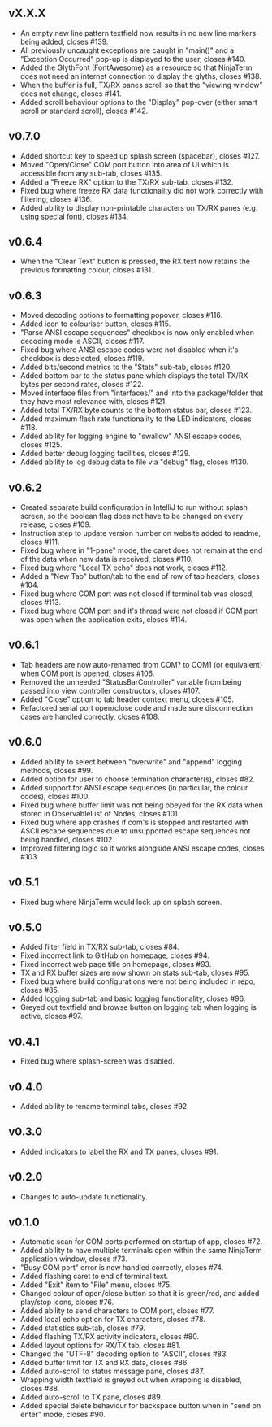 vX.X.X
------

- An empty new line pattern textfield now results in no new line markers being added, closes #139.
- All previously uncaught exceptions are caught in "main()" and a "Exception Occurred" pop-up is displayed to the user, closes #140.
- Added the GlythFont (FontAwesome) as a resource so that NinjaTerm does not need an internet connection to display the glyths, closes #138.
- When the buffer is full, TX/RX panes scroll so that the "viewing window" does not change, closes #141.
- Added scroll behaviour options to the "Display" pop-over (either smart scroll or standard scroll), closes #142.

v0.7.0
------

- Added shortcut key to speed up splash screen (spacebar), closes #127.
- Moved "Open/Close" COM port button into area of UI which is accessible from any sub-tab, closes #135.
- Added a "Freeze RX" option to the TX/RX sub-tab, closes #132.
- Fixed bug where freeze RX data functionality did not work correctly with filtering, closes #136.
- Added ability to display non-printable characters on TX/RX panes (e.g. using special font), closes #134.

v0.6.4
------

- When the "Clear Text" button is pressed, the RX text now retains the previous formatting colour, closes #131.

v0.6.3
------

- Moved decoding options to formatting popover, closes #116.
- Added icon to colouriser button, closes #115.
- "Parse ANSI escape sequences" checkbox is now only enabled when decoding mode is ASCII, closes #117.
- Fixed bug where ANSI escape codes were not disabled when it's checkbox is deselected, closes #119.
- Added bits/second metrics to the "Stats" sub-tab, closes #120.
- Added bottom bar to the status pane which displays the total TX/RX bytes per second rates, closes #122.
- Moved interface files from "interfaces/" and into the package/folder that they have most relevance with, closes #121.
- Added total TX/RX byte counts to the bottom status bar, closes #123.
- Added maximum flash rate functionality to the LED indicators, closes #118.
- Added ability for logging engine to "swallow" ANSI escape codes, closes #125.
- Added better debug logging facilities, closes #129.
- Added ability to log debug data to file via "debug" flag, closes #130.

v0.6.2
------

- Created separate build configuration in IntelliJ to run without splash screen, so the boolean flag does not have to be changed on every release, closes #109.
- Instruction step to update version number on website added to readme, closes #111.
- Fixed bug where in "1-pane" mode, the caret does not remain at the end of the data when new data is received, closes #110.
- Fixed bug where "Local TX echo" does not work, closes #112.
- Added a "New Tab" button/tab to the end of row of tab headers, closes #104.
- Fixed bug where COM port was not closed if terminal tab was closed, closes #113.
- Fixed bug where COM port and it's thread were not closed if COM port was open when the application exits, closes #114.

v0.6.1
------

- Tab headers are now auto-renamed from COM? to COM1 (or equivalent) when COM port is opened, closes #106.
- Removed the unneeded "StatusBarController" variable from being passed into view controller constructors, closes #107.
- Added "Close" option to tab header context menu, closes #105.
- Refactored serial port open/close code and made sure disconnection cases are handled correctly, closes #108.

v0.6.0
------

- Added ability to select between "overwrite" and "append" logging methods, closes #99.
- Added option for user to choose termination character(s), closes #82.
- Added support for ANSI escape sequences (in particular, the colour codes), closes #100.
- Fixed bug where buffer limit was not being obeyed for the RX data when stored in ObservableList of Nodes, closes #101.
- Fixed bug where app crashes if com's is stopped and restarted with ASCII escape sequences due to unsupported escape sequences not being handled, closes #102.
- Improved filtering logic so it works alongside ANSI escape codes, closes #103.

v0.5.1
------

- Fixed bug where NinjaTerm would lock up on splash screen.

v0.5.0
------

- Added filter field in TX/RX sub-tab, closes #84.
- Fixed incorrect link to GitHub on homepage, closes #94.
- Fixed incorrect web page title on homepage, closes #93.
- TX and RX buffer sizes are now shown on stats sub-tab, closes #95.
- Fixed bug where build configurations were not being included in repo, closes #85.
- Added logging sub-tab and basic logging functionality, closes #96.
- Greyed out textfield and browse button on logging tab when logging is active, closes #97.

v0.4.1
------

- Fixed bug where splash-screen was disabled.

v0.4.0
------

- Added ability to rename terminal tabs, closes #92.

v0.3.0
------

- Added indicators to label the RX and TX panes, closes #91.

v0.2.0
------

- Changes to auto-update functionality.

v0.1.0
------

- Automatic scan for COM ports performed on startup of app, closes #72.
- Added ability to have multiple terminals open within the same NinjaTerm application window, closes #73.
- "Busy COM port" error is now handled correctly, closes #74.
- Added flashing caret to end of terminal text.
- Added "Exit" item to "File" menu, closes #75.
- Changed colour of open/close button so that it is green/red, and added play/stop icons, closes #76.
- Added ability to send characters to COM port, closes #77.
- Added local echo option for TX characters, closes #78.
- Added statistics sub-tab, closes #79.
- Added flashing TX/RX activity indicators, closes #80.
- Added layout options for RX/TX tab, closes #81.
- Changed the "UTF-8" decoding option to "ASCII", closes #83.
- Added buffer limit for TX and RX data, closes #86.
- Added auto-scroll to status message pane, closes #87.
- Wrapping width textfield is greyed out when wrapping is disabled, closes #88.
- Added auto-scroll to TX pane, closes #89.
- Added special delete behaviour for backspace button when in "send on enter" mode, closes #90.